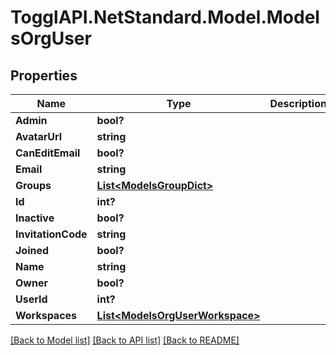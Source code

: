 # TogglAPI.NetStandard.Model.ModelsOrgUser
## Properties

Name | Type | Description | Notes
------------ | ------------- | ------------- | -------------
**Admin** | **bool?** |  | [optional] 
**AvatarUrl** | **string** |  | [optional] 
**CanEditEmail** | **bool?** |  | [optional] 
**Email** | **string** |  | [optional] 
**Groups** | [**List&lt;ModelsGroupDict&gt;**](ModelsGroupDict.md) |  | [optional] 
**Id** | **int?** |  | [optional] 
**Inactive** | **bool?** |  | [optional] 
**InvitationCode** | **string** |  | [optional] 
**Joined** | **bool?** |  | [optional] 
**Name** | **string** |  | [optional] 
**Owner** | **bool?** |  | [optional] 
**UserId** | **int?** |  | [optional] 
**Workspaces** | [**List&lt;ModelsOrgUserWorkspace&gt;**](ModelsOrgUserWorkspace.md) |  | [optional] 

[[Back to Model list]](../README.md#documentation-for-models) [[Back to API list]](../README.md#documentation-for-api-endpoints) [[Back to README]](../README.md)

